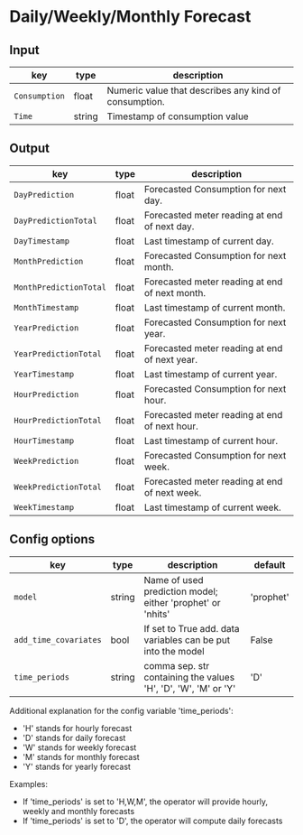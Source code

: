 # Daily/Weekly/Monthly Forecast


## Input
| key                | type                                                 | description                                               |
|--------------------|------------------------------------------------------|-----------------------------------------------------------|
| `Consumption`            | float                                               | Numeric value that describes any kind of consumption.                     |
| `Time`            | string                                              | Timestamp of consumption value                    |

## Output 

| key                | type                                                 | description                                                                       | 
|--------------------|------------------------------------------------------|-----------------------------------------------------------------------------------|
| `DayPrediction`            | float                                               | Forecasted Consumption for next day.                                    |
| `DayPredictionTotal`             | float                                               | Forecasted meter reading at end of next day.                                                                      |
| `DayTimestamp`         | float                                               | Last timestamp of current day.                                                                  |
| `MonthPrediction`             | float                                                | Forecasted Consumption for next month.                   |
| `MonthPredictionTotal`        | float                                                | Forecasted meter reading at end of next month.                             |
| `MonthTimestamp`        | float                                               | Last timestamp of current month.                                        |
| `YearPrediction`            | float                                               | Forecasted Consumption for next year.                                      |
| `YearPredictionTotal`             | float                                               | Forecasted meter reading at end of next year.                                                                    |
| `YearTimestamp`         | float                                               | Last timestamp of current year.                                                                 |
| `HourPrediction`             | float                                                | Forecasted Consumption for next hour.                  |
| `HourPredictionTotal`        | float                                                | Forecasted meter reading at end of next hour.                             |
| `HourTimestamp`        | float                                               | Last timestamp of current hour.                                        |
| `WeekPrediction`            | float                                               | Forecasted Consumption for next week.                                     |
| `WeekPredictionTotal`             | float                                               | Forecasted meter reading at end of next week.                                                                       |
| `WeekTimestamp`         | float                                               | Last timestamp of current week.                                                                  |


## Config options

| key                | type                                                    | description                                                    |  default |
|--------------------|---------------------------------------------------------|----------------------------------------------------------------|----------|
| `model`               | string                                               | Name of used prediction model; either 'prophet' or 'nhits'     | 'prophet'|
| `add_time_covariates` | bool                                                 | If set to True add. data variables can be put into the model   |  False   |
| `time_periods`        | string                                               | comma sep. str containing the values 'H', 'D', 'W', 'M' or 'Y' |   'D'    |

Additional explanation for the config variable 'time_periods': 
* 'H' stands for hourly forecast
* 'D' stands for daily forecast
* 'W' stands for weekly forecast
* 'M' stands for monthly forecast
* 'Y' stands for yearly forecast

Examples: 
* If 'time_periods' is set to 'H,W,M', the operator will provide hourly, weekly and monthly forecasts
* If 'time_periods' is set to 'D', the operator will compute daily forecasts
